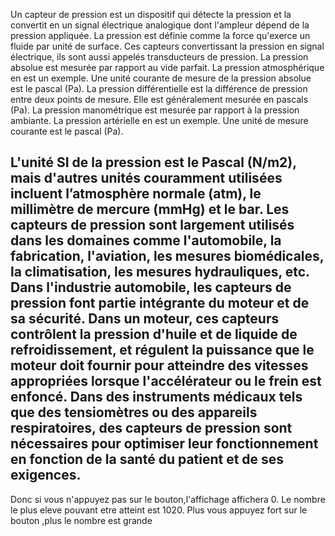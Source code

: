 Un capteur de pression est un dispositif qui détecte la pression et la convertit en un signal électrique analogique dont l'ampleur dépend de la pression appliquée. 
La pression est définie comme la force qu'exerce un fluide par unité de surface. Ces capteurs convertissant la pression en signal électrique, ils sont aussi appelés transducteurs de pression.
La pression absolue est mesurée par rapport au vide parfait. La pression atmosphérique en est un exemple. Une unité courante de mesure de la pression absolue est le pascal (Pa).
La pression différentielle est la différence de pression entre deux points de mesure. Elle est généralement mesurée en pascals (Pa). La pression manométrique est mesurée par rapport à la pression ambiante. La pression artérielle en est un exemple. Une unité de mesure courante est le pascal (Pa).

L'unité SI de la pression est le Pascal (N/m2), mais d'autres unités couramment utilisées incluent l’atmosphère normale (atm), le millimètre de mercure (mmHg) et le bar.
Les capteurs de pression sont largement utilisés dans les domaines comme l'automobile, la fabrication, l'aviation, les mesures biomédicales, la climatisation, les mesures hydrauliques, etc.
Dans l'industrie automobile, les capteurs de pression font partie intégrante du moteur et de sa sécurité. Dans un moteur, ces capteurs contrôlent la pression d'huile et de liquide de refroidissement, et régulent la puissance que le moteur doit fournir pour atteindre des vitesses appropriées lorsque l'accélérateur ou le frein est enfoncé. 
Dans des instruments médicaux tels que des tensiomètres ou des appareils respiratoires, des capteurs de pression sont nécessaires pour optimiser leur fonctionnement en fonction de la santé du patient et de ses exigences.
----------------------------------------------------------------------------------------------------------------------------------------------------------------------------------------------------------------------------------------------------
Donc si vous n'appuyez pas sur le bouton,l'affichage affichera 0. Le nombre le plus eleve pouvant etre atteint est 1020. Plus vous appuyez fort sur le bouton ,plus le nombre est grande 
